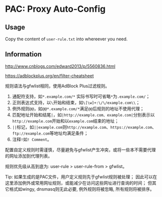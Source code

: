 # PAC: Proxy Auto-Config

## Usage

Copy the content of `user-rule.txt` into whereever you need.

## Information

http://www.cnblogs.com/edward2013/p/5560836.html

https://adblockplus.org/en/filter-cheatsheet

规则语法与gfwlist相同，使用AdBlock Plus过滤规则。

1. 通配符支持，如`*.example.com/*` 实际书写时可省略`*`为`.example.com/`；
2. 正则表达式支持，以`\`开始和结束，如`\[\w]+:\/\/example.com\\`；
3. 例外规则`@@`，如`@@*.example.com/*`满足`@@`后规则的地址不使用代理；
4. 匹配地址开始和结尾`|`，如`|http://example.com、example.com|`分别表示以`http://example.com`开始和以`example.com`结束的地址；
5. `||`标记，如`||example.com`则`http://example.com`、`https://example.com`、`ftp://example.com`等地址均满足条件；
6. 注释`!`如`! Comment`。

配置自定义规则时需谨慎，尽量避免与gfwlist产生冲突，或将一些本不需要代理的网址添加到代理列表。

规则优先级从高到底为: user-rule > user-rule-from > gfwlist。

Tip:
  如果生成的是PAC文件，用户定义规则先于gfwlist规则被处理；
  因此可以在这里添加例外或常用网址规则，或能减少在访问这些网址进行查询的时间；
  但其它格式如wingy, dnsmasq则无此必要, 例外规则将被忽略, 所有规则将被排序。
